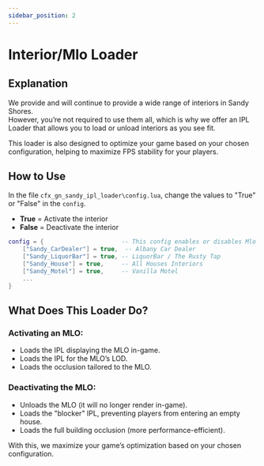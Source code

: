 ```yaml
---
sidebar_position: 2
---
```

# Interior/Mlo Loader

## Explanation  
We provide and will continue to provide a wide range of interiors in Sandy Shores.  
However, you’re not required to use them all, which is why we offer an IPL Loader that allows you to load or unload interiors as you see fit.  

This loader is also designed to optimize your game based on your chosen configuration, helping to maximize FPS stability for your players.  

## How to Use  
In the file `cfx_gn_sandy_ipl_loader\config.lua`, change the values to "True" or "False" in the `config`.  
- **True** = Activate the interior  
- **False** = Deactivate the interior  


```lua
config = {                      -- This config enables or disables Mlo IPL
    ["Sandy_CarDealer"] = true,  -- Albany Car Dealer
    ["Sandy_LiquorBar"] = true, -- LiquorBar / The Rusty Tap
    ["Sandy_House"] = true,     -- All Houses Interiors
    ["Sandy_Motel"] = true,     -- Vanilla Motel
    ...
}
```

## What Does This Loader Do?  

### Activating an MLO:  
- Loads the IPL displaying the MLO in-game.  
- Loads the IPL for the MLO’s LOD.  
- Loads the occlusion tailored to the MLO.  

### Deactivating the MLO:  
- Unloads the MLO (it will no longer render in-game).  
- Loads the "blocker" IPL, preventing players from entering an empty house.  
- Loads the full building occlusion (more performance-efficient).  

With this, we maximize your game’s optimization based on your chosen configuration.  